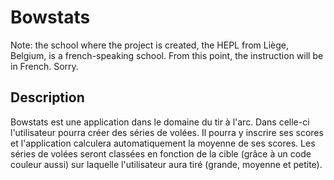 # Bowstats

Note: the school where the project is created, the HEPL from Liège, Belgium, is a french-speaking school. From this point, the instruction will be in French. Sorry.

## Description

Bowstats est une application dans le domaine du tir à l'arc. Dans celle-ci l'utilisateur pourra créer des séries de volées. Il pourra y inscrire ses scores et l'application calculera automatiquement la moyenne de ses scores. Les séries de volées seront classées en fonction de la cible (grâce à un code couleur aussi) sur laquelle l'utilisateur aura tiré (grande, moyenne et petite).